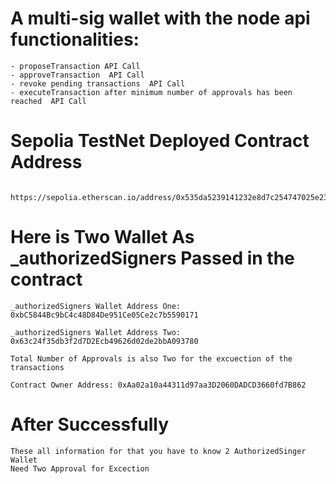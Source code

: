 # A multi-sig wallet with the node api functionalities:

```shell
- proposeTransaction API Call
- approveTransaction  API Call
- revoke pending transactions  API Call
- executeTransaction after minimum number of approvals has been reached  API Call
```
# Sepolia TestNet Deployed Contract Address
```shell

https://sepolia.etherscan.io/address/0x535da5239141232e8d7c254747025e238c72e718#code

```
# Here is Two Wallet As _authorizedSigners Passed in the contract
```shell
_authorizedSigners Wallet Address One: 0xbC5844Bc9bC4c48D84De951Ce05Ce2c7b5590171

_authorizedSigners Wallet Address Two: 0x63c24f35db3f2d7D2Ecb49626d02de2bbA093780

Total Number of Approvals is also Two for the excuection of the transactions

Contract Owner Address: 0xAa02a10a44311d97aa3D2060DADCD3660fd7B862

```
# After Successfully 
```shell
These all information for that you have to know 2 AuthorizedSinger Wallet
Need Two Approval for Excection

```